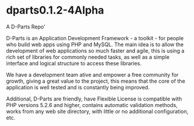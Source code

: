 dparts0.1.2-4Alpha
==================

A D-Parts Repo'

D-Parts is an Application Development Framework - a toolkit - for people who build web apps using PHP and MySQL. The main idea is to allow the development of web applications so much faster and agile, this is using a rich set of libraries for commonly needed tasks, as well as a simple interface and logical structure to access these libraries.

We have a development team ative and empower a free community for growth, giving a great value to the project, this means that the core of the application is well tested and is constantly being improved.

Additional, D-Parts are friendly, have Flexible License is compatible with PHP versions 5.2.6 and higher, contains automatic validation methods, works from any web site directory, with little or no additional configuration, etc.
